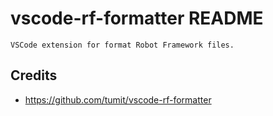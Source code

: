 # vscode-rf-formatter README

    VSCode extension for format Robot Framework files.


## Credits
- https://github.com/tumit/vscode-rf-formatter
